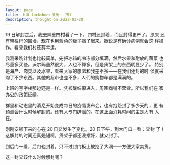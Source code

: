 ```yaml
---
layout: page
title: 上海 lockdown 亲历 （五）
description: thought on 2022-03-20
---
```



19 日解封之后，我去隔壁四村看了一下，四村还封着，而且封得更严了。原来
还有带栏杆的围墙，现在也用蓝色的板子挡了起来。据说是有确诊病例就会这
样操作。看来我们村还算幸运。

我测采购计划也比较简单，先把冰箱的冷冻部分填满，然后水果和耐放的蔬菜
也尽量多买些。沃尔玛虽然很大，人也不算多，但是货架上的东西明显少了。
特别是海产、肉类以及水果，看来大家的想法和我差不多——在我们还封的时
侯就采购了不少东西。其他的超市也差不多，人们的购物车都是满满的。

上班的写字楼那边还是一样。凭核酸结果进入，周围商铺不营业。所以我们在
家办公的政策延续。

群里和动态里的消息开始变成每日的疫情发布会，也有抱怨封了多少天的，更
有预测会什么时候解封的。还有人专门辟谣的。在这上面消耗时间的主是大有
人在。

刚刚安顿下来的心在 20 日又发生了变化。20 日下午，到大门口一看：又封
了！这解封的时间还真是短啊。货架子都还没摆好，就又封了。

到后门一看，后门也封着。只不过封门板上被挖了大洞——方便大家卖货。

这一封又该什么时候解封呢？